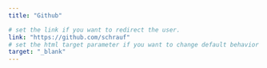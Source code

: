 ```yaml
---
title: "Github"

# set the link if you want to redirect the user.
link: "https://github.com/schrauf"
# set the html target parameter if you want to change default behavior
target: "_blank"
---
```

